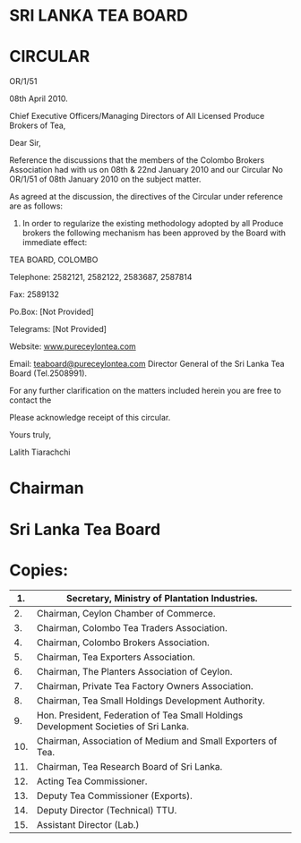# SRI LANKA TEA BOARD

# CIRCULAR

OR/1/51

08th April 2010.

Chief Executive Officers/Managing Directors of All Licensed Produce Brokers of Tea,

Dear Sir,

Reference the discussions that the members of the Colombo Brokers Association had with us on 08th & 22nd January 2010 and our Circular No OR/1/51 of 08th January 2010 on the subject matter.

As agreed at the discussion, the directives of the Circular under reference are as follows:

1. In order to regularize the existing methodology adopted by all Produce brokers the following mechanism has been approved by the Board with immediate effect:

TEA BOARD, COLOMBO

Telephone: 2582121, 2582122, 2583687, 2587814

Fax: 2589132

Po.Box: [Not Provided]

Telegrams: [Not Provided]

Website: www.pureceylontea.com

Email: teaboard@pureceylontea.com
Director General of the Sri Lanka Tea Board (Tel.2508991).

For any further clarification on the matters included herein you are free to contact the

Please acknowledge receipt of this circular.

Yours truly,

Lalith Tiarachchi

# Chairman

# Sri Lanka Tea Board

# Copies:

|1.|Secretary, Ministry of Plantation Industries.|
|---|---|
|2.|Chairman, Ceylon Chamber of Commerce.|
|3.|Chairman, Colombo Tea Traders Association.|
|4.|Chairman, Colombo Brokers Association.|
|5.|Chairman, Tea Exporters Association.|
|6.|Chairman, The Planters Association of Ceylon.|
|7.|Chairman, Private Tea Factory Owners Association.|
|8.|Chairman, Tea Small Holdings Development Authority.|
|9.|Hon. President, Federation of Tea Small Holdings Development Societies of Sri Lanka.|
|10.|Chairman, Association of Medium and Small Exporters of Tea.|
|11.|Chairman, Tea Research Board of Sri Lanka.|
|12.|Acting Tea Commissioner.|
|13.|Deputy Tea Commissioner (Exports).|
|14.|Deputy Director (Technical) TTU.|
|15.|Assistant Director (Lab.)|